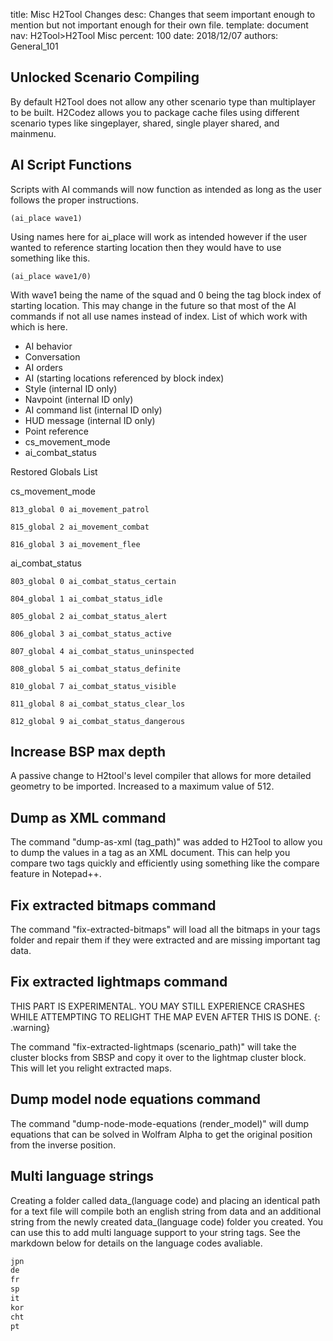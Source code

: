 title:      Misc H2Tool Changes
desc:       Changes that seem important enough to mention but not important enough for their own file.
template:   document
nav:        H2Tool>H2Tool Misc
percent:    100
date:       2018/12/07
authors:    General_101

## Unlocked Scenario Compiling
By default H2Tool does not allow any other scenario type than multiplayer to be built. H2Codez allows you to package cache files using different scenario types like singeplayer, shared, single player shared, and mainmenu.

## AI Script Functions
Scripts with AI commands will now function as intended as long as the user follows the proper instructions.

```
(ai_place wave1)
```

Using names here for ai_place will work as intended however if the user wanted to reference starting location then they would have to use something like this.

```
(ai_place wave1/0)
```

With wave1 being the name of the squad and 0 being the tag block index of starting location. This may change in the future so that most of the AI commands if not all use names instead of index.
List of which work with which is here.

- AI behavior
- Conversation
- AI orders
- AI (starting locations referenced by block index)
- Style (internal ID only)
- Navpoint (internal ID only)
- AI command list (internal ID only)
- HUD message (internal ID only)
- Point reference
- cs_movement_mode
- ai_combat_status

Restored Globals List

cs_movement_mode            

	813_global 0 ai_movement_patrol
	
	815_global 2 ai_movement_combat

	816_global 3 ai_movement_flee

ai_combat_status

	803_global 0 ai_combat_status_certain

	804_global 1 ai_combat_status_idle
	
	805_global 2 ai_combat_status_alert

	806_global 3 ai_combat_status_active

	807_global 4 ai_combat_status_uninspected
	
	808_global 5 ai_combat_status_definite
	
	810_global 7 ai_combat_status_visible
	
	811_global 8 ai_combat_status_clear_los
	
	812_global 9 ai_combat_status_dangerous

## Increase BSP max depth
A passive change to H2tool's level compiler that allows for more detailed geometry to be imported. Increased to a maximum value of 512.

## Dump as XML command
The command "dump-as-xml (tag_path)" was added to H2Tool to allow you to dump the values in a tag as an XML document. This can help you compare two tags quickly and efficiently using something like the compare feature in Notepad++.

## Fix extracted bitmaps command
The command "fix-extracted-bitmaps" will load all the bitmaps in your tags folder and repair them if they were extracted and are missing important tag data.

## Fix extracted lightmaps command
THIS PART IS EXPERIMENTAL. YOU MAY STILL EXPERIENCE CRASHES WHILE ATTEMPTING TO RELIGHT THE MAP EVEN AFTER THIS IS DONE.
{: .warning}

The command "fix-extracted-lightmaps (scenario_path)" will take the cluster blocks from SBSP and copy it over to the lightmap cluster block. This will let you relight extracted maps.

## Dump model node equations command
The command "dump-node-mode-equations (render_model)" will dump equations that can be solved in Wolfram Alpha to get the original position from the inverse position.

## Multi language strings
Creating a folder called data_(language code) and placing an identical path for a text file will compile both an english string from data and an additional string from the newly created data_(language code) folder you created.
You can use this to add multi language support to your string tags. See the markdown below for details on the language codes avaliable. 

```markdown
jpn
de
fr
sp
it
kor
cht
pt
```